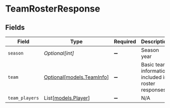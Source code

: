 # TeamRosterResponse


## Fields

| Field                                               | Type                                                | Required                                            | Description                                         | Example                                             |
| --------------------------------------------------- | --------------------------------------------------- | --------------------------------------------------- | --------------------------------------------------- | --------------------------------------------------- |
| `season`                                            | *Optional[int]*                                     | :heavy_minus_sign:                                  | Season year                                         | 2025                                                |
| `team`                                              | [Optional[models.TeamInfo]](../models/teaminfo.md)  | :heavy_minus_sign:                                  | Basic team information included in roster responses |                                                     |
| `team_players`                                      | List[[models.Player](../models/player.md)]          | :heavy_minus_sign:                                  | N/A                                                 |                                                     |